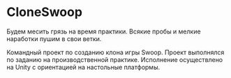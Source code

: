# CloneSwoop
Будем месить грязь на время практики. Всякие пробы и мелкие наработки пушим в свои ветки.

Командный проект по созданию клона игры Swoop.
Проект выполнялся по заданию на производственной практике.
Исполнение осуществлено на Unity с ориентацией на настольные платформы.
